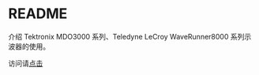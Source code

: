 <!-- README.md --- 
;; 
;; Description: 
;; Author: Hongyi Wu(吴鸿毅)
;; Email: wuhongyi@qq.com 
;; Created: 五 11月 23 13:24:41 2018 (+0800)
;; Last-Updated: 一 12月  3 15:01:19 2018 (+0800)
;;           By: Hongyi Wu(吴鸿毅)
;;     Update #: 6
;; URL: http://wuhongyi.cn -->

# README

介绍 Tektronix MDO3000 系列、Teledyne LeCroy WaveRunner8000 系列示波器的使用。

访问请[点击](https://pkunucexp.github.io/Oscilloscope/)




<!-- README.md ends here -->
